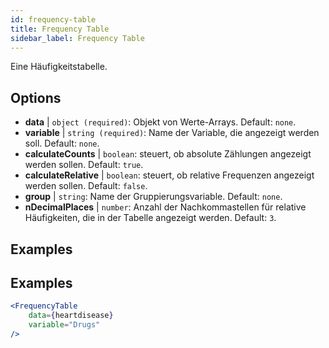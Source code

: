 ```yaml
---
id: frequency-table
title: Frequency Table
sidebar_label: Frequency Table
---
```


Eine Häufigkeitstabelle.

## Options

* __data__ | `object (required)`: Objekt von Werte-Arrays. Default: `none`.
* __variable__ | `string (required)`: Name der Variable, die angezeigt werden soll. Default: `none`.
* __calculateCounts__ | `boolean`: steuert, ob absolute Zählungen angezeigt werden sollen. Default: `true`.
* __calculateRelative__ | `boolean`: steuert, ob relative Frequenzen angezeigt werden sollen. Default: `false`.
* __group__ | `string`: Name der Gruppierungsvariable. Default: `none`.
* __nDecimalPlaces__ | `number`: Anzahl der Nachkommastellen für relative Häufigkeiten, die in der Tabelle angezeigt werden. Default: `3`.


## Examples

## Examples

```jsx live
<FrequencyTable
    data={heartdisease} 
    variable="Drugs"
/>
```
